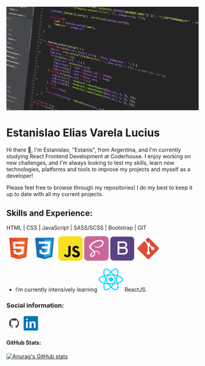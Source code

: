 ![Frontend React JS Developer](https://github.com/EstanisEVL/EstanisEVL/blob/master/aboutme-banner.jpg)

# Estanislao Elias Varela Lucius
Hi there 👋, I'm Estanislao, "Estanis", from Argentina, and I'm currently studying React Frontend Development at Coderhouse. I enjoy working on new challenges, and I'm always looking to test my skills, learn new technologies, platforms and tools to improve my projects and myself as a developer!

Please feel free to browse through my repositories! I do my best to keep it up to date with all my current projects.

## Skills and Experience:

HTML | CSS | JavaScript | SASS/SCSS | Bootstrap | GIT

![HTML](https://github.com/EstanisEVL/EstanisEVL/blob/master/html.png) ![CSS](https://github.com/EstanisEVL/EstanisEVL/blob/master/css.png) ![JavaScript](https://github.com/EstanisEVL/EstanisEVL/blob/master/javascript.png) ![SASS/SCSS](https://github.com/EstanisEVL/EstanisEVL/blob/master/sass.png) ![Bootstrap](https://github.com/EstanisEVL/EstanisEVL/blob/master/bootstrap.png) ![GIT](https://github.com/EstanisEVL/EstanisEVL/blob/master/git.png)

- I’m currently intensively learning ![ReactJS](https://github.com/EstanisEVL/EstanisEVL/blob/master/ReactJS.png) ReactJS.

### Social information:
[<img src='https://github.com/EstanisEVL/EstanisEVL/blob/master/github.png' alt='github' height='40'>](https://github.com/EstanisEVL)  [<img src='https://github.com/EstanisEVL/EstanisEVL/blob/master/LinkedIn.png' alt='linkedin' height='40'>](https://www.linkedin.com/in/estanislao-elias-varela-lucius-developer/)  

#### GitHub Stats:
[![Anurag's GitHub stats](https://github-readme-stats.vercel.app/api?username=EstanisEVL)](https://github.com/anuraghazra/github-readme-stats)
